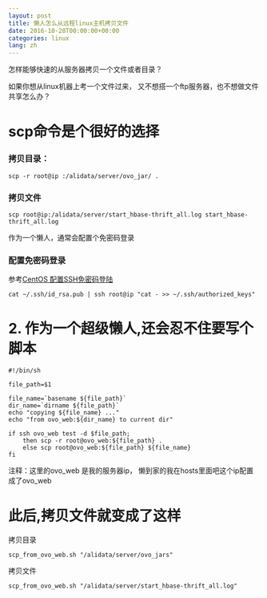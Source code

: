 ```yaml
---
layout: post
title: 懒人怎么从远程linux主机拷贝文件
date: 2016-10-28T00:00:00+00:00
categories: linux
lang: zh
---
```

怎样能够快速的从服务器拷贝一个文件或者目录？

如果你想从linux机器上考一个文件过来，
又不想搭一个ftp服务器，也不想做文件共享怎么办？

# scp命令是个很好的选择

### 拷贝目录：
```
scp -r root@ip :/alidata/server/ovo_jar/ .
```
### 拷贝文件
```
scp root@ip:/alidata/server/start_hbase-thrift_all.log start_hbase-thrift_all.log
```

作为一个懒人，通常会配置个免密码登录

### 配置免密码登录

参考[CentOS 配置SSH免密码登陆](http://www.centoscn.com/CentOS/config/2014/0611/3125.html)

  ```
cat ~/.ssh/id_rsa.pub | ssh root@ip "cat - >> ~/.ssh/authorized_keys"
  ```
# 2. 作为一个超级懒人,还会忍不住要写个脚本

```
#!/bin/sh

file_path=$1

file_name=`basename ${file_path}`
dir_name=`dirname ${file_path}`
echo "copying ${file_name} ..."
echo "from ovo_web:${dir_name} to current dir"

if ssh ovo_web test -d $file_path;
    then scp -r root@ovo_web:${file_path} .
    else scp root@ovo_web:${file_path} ${file_name}
fi
```
注释：这里的ovo_web 是我的服务器ip，
懒到家的我在hosts里面吧这个ip配置成了ovo_web

# 此后,拷贝文件就变成了这样
拷贝目录
```
scp_from_ovo_web.sh "/alidata/server/ovo_jars"
```
拷贝文件
```
scp_from_ovo_web.sh "/alidata/server/start_hbase-thrift_all.log"
```
